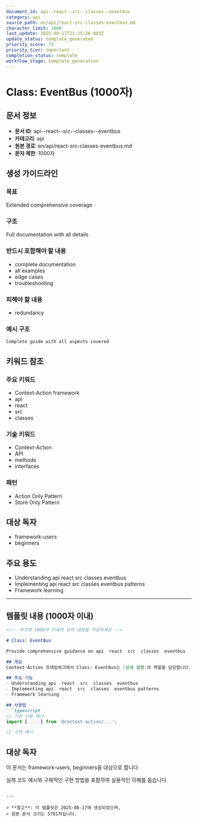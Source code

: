 ```yaml
---
document_id: api--react--src--classes--eventbus
category: api
source_path: en/api/react-src-classes-eventbus.md
character_limit: 1000
last_update: 2025-08-17T21:25:26.003Z
update_status: template_generated
priority_score: 75
priority_tier: important
completion_status: template
workflow_stage: template_generation
---
```


# Class: EventBus (1000자)

## 문서 정보
- **문서 ID**: api--react--src--classes--eventbus
- **카테고리**: api
- **원본 경로**: en/api/react-src-classes-eventbus.md
- **문자 제한**: 1000자

## 생성 가이드라인

### 목표
Extended comprehensive coverage

### 구조
Full documentation with all details

### 반드시 포함해야 할 내용
- complete documentation
- all examples
- edge cases
- troubleshooting

### 피해야 할 내용  
- redundancy

### 예시 구조
```
Complete guide with all aspects covered
```

## 키워드 참조

### 주요 키워드
- Context-Action framework
- api
- react
- src
- classes

### 기술 키워드
- Context-Action
- API
- methods
- interfaces

### 패턴
- Action Only Pattern
- Store Only Pattern

## 대상 독자
- framework-users
- beginners

## 주요 용도
- Understanding api  react  src  classes  eventbus
- Implementing api  react  src  classes  eventbus patterns
- Framework learning

---

## 템플릿 내용 (1000자 이내)

```markdown
<!-- 여기에 1000자 이내의 요약 내용을 작성하세요 -->

# Class: EventBus

Provide comprehensive guidance on api  react  src  classes  eventbus

## 개요
Context-Action 프레임워크에서 Class: EventBus는 [상세 설명]의 역할을 담당합니다.

## 주요 기능
- Understanding api  react  src  classes  eventbus
- Implementing api  react  src  classes  eventbus patterns
- Framework learning

## 사용법
```typescript
// 기본 사용 예시
import { ... } from '@context-action/...';

// 구현 예시
```

## 대상 독자
이 문서는 framework-users, beginners을 대상으로 합니다.

실제 코드 예시와 구체적인 구현 방법을 포함하여 실용적인 이해를 돕습니다.
```

---

> **참고**: 이 템플릿은 2025-08-17에 생성되었으며, 
> 원본 문서 크기는 5781자입니다.
